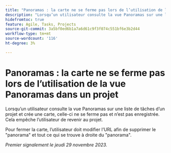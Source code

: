 ```yaml
---
title: "Panoramas : la carte ne se ferme pas lors de l’utilisation de la vue Panoramas dans un projet"
description: "Lorsqu’un utilisateur consulte la vue Panoramas sur une liste de tâches d’un projet et crée une carte, la carte ne se ferme pas ou n’est pas enregistrée. Cela empêche l’utilisateur de revenir au projet."
hidefromtoc: true
feature: Agile, Tasks, Projects
source-git-commit: 3a5bf0ed6b1a7a6d61c9f3f074c551bf6e3b2d44
workflow-type: tm+mt
source-wordcount: '116'
ht-degree: 3%

---
```



# Panoramas : la carte ne se ferme pas lors de l’utilisation de la vue Panoramas dans un projet

<!--
>[!NOTE]
>
>This issue was fixed on January 12, 2024.-->

Lorsqu’un utilisateur consulte la vue Panoramas sur une liste de tâches d’un projet et crée une carte, celle-ci ne se ferme pas et n’est pas enregistrée. Cela empêche l’utilisateur de revenir au projet.

Pour fermer la carte, l’utilisateur doit modifier l’URL afin de supprimer le &quot;panorama&quot; et tout ce qui se trouve à droite du &quot;panorama&quot;.

_Premier signalement le jeudi 29 novembre 2023._
